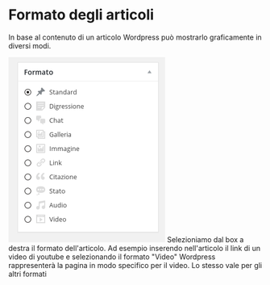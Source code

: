 # Formato degli articoli

In base al contenuto di un articolo Wordpress può mostrarlo graficamente in diversi modi.

![Formato articolo](formato.png)
Selezioniamo dal box a destra il formato dell'articolo.
Ad esempio inserendo nell'articolo il link di un video di youtube e selezionando il formato "Video" Wordpress rappresenterà la pagina in modo specifico per il video. Lo stesso vale per gli altri formati


